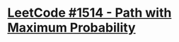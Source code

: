 # [LeetCode #1514 - Path with Maximum Probability](https://leetcode.com/problems/path-with-maximum-probability/)